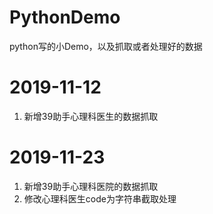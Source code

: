 # PythonDemo
python写的小Demo，以及抓取或者处理好的数据

# 2019-11-12
1. 新增39助手心理科医生的数据抓取

# 2019-11-23
1. 新增39助手心理科医院的数据抓取
2. 修改心理科医生code为字符串截取处理
